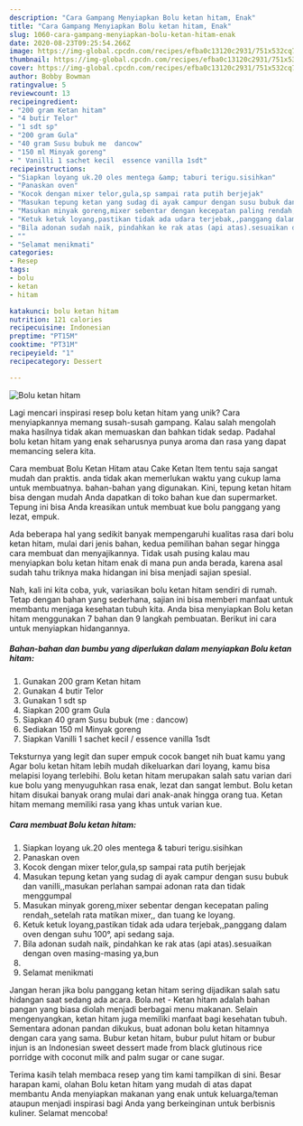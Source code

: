 ```yaml
---
description: "Cara Gampang Menyiapkan Bolu ketan hitam, Enak"
title: "Cara Gampang Menyiapkan Bolu ketan hitam, Enak"
slug: 1060-cara-gampang-menyiapkan-bolu-ketan-hitam-enak
date: 2020-08-23T09:25:54.266Z
image: https://img-global.cpcdn.com/recipes/efba0c13120c2931/751x532cq70/bolu-ketan-hitam-foto-resep-utama.jpg
thumbnail: https://img-global.cpcdn.com/recipes/efba0c13120c2931/751x532cq70/bolu-ketan-hitam-foto-resep-utama.jpg
cover: https://img-global.cpcdn.com/recipes/efba0c13120c2931/751x532cq70/bolu-ketan-hitam-foto-resep-utama.jpg
author: Bobby Bowman
ratingvalue: 5
reviewcount: 13
recipeingredient:
- "200 gram Ketan hitam"
- "4 butir Telor"
- "1 sdt sp"
- "200 gram Gula"
- "40 gram Susu bubuk me  dancow"
- "150 ml Minyak goreng"
- " Vanilli 1 sachet kecil  essence vanilla 1sdt"
recipeinstructions:
- "Siapkan loyang uk.20 oles mentega &amp; taburi terigu.sisihkan"
- "Panaskan oven"
- "Kocok dengan mixer telor,gula,sp sampai rata putih berjejak"
- "Masukan tepung ketan yang sudag di ayak campur dengan susu bubuk dan vanilli,,masukan perlahan sampai adonan rata dan tidak menggumpal"
- "Masukan minyak goreng,mixer sebentar dengan kecepatan paling rendah,,setelah rata matikan mixer,, dan tuang ke loyang."
- "Ketuk ketuk loyang,pastikan tidak ada udara terjebak,,panggang dalam oven dengan suhu 100°, api sedang saja."
- "Bila adonan sudah naik, pindahkan ke rak atas (api atas).sesuaikan dengan oven masing-masing ya,bun"
- ""
- "Selamat menikmati"
categories:
- Resep
tags:
- bolu
- ketan
- hitam

katakunci: bolu ketan hitam 
nutrition: 121 calories
recipecuisine: Indonesian
preptime: "PT15M"
cooktime: "PT31M"
recipeyield: "1"
recipecategory: Dessert

---
```



![Bolu ketan hitam](https://img-global.cpcdn.com/recipes/efba0c13120c2931/751x532cq70/bolu-ketan-hitam-foto-resep-utama.jpg)

Lagi mencari inspirasi resep bolu ketan hitam yang unik? Cara menyiapkannya memang susah-susah gampang. Kalau salah mengolah maka hasilnya tidak akan memuaskan dan bahkan tidak sedap. Padahal bolu ketan hitam yang enak seharusnya punya aroma dan rasa yang dapat memancing selera kita.

Cara membuat Bolu Ketan Hitam atau Cake Ketan Item tentu saja sangat mudah dan praktis. anda tidak akan memerlukan waktu yang cukup lama untuk membuatnya. bahan-bahan yang digunakan. Kini, tepung ketan hitam bisa dengan mudah Anda dapatkan di toko bahan kue dan supermarket. Tepung ini bisa Anda kreasikan untuk membuat kue bolu panggang yang lezat, empuk.

Ada beberapa hal yang sedikit banyak mempengaruhi kualitas rasa dari bolu ketan hitam, mulai dari jenis bahan, kedua pemilihan bahan segar hingga cara membuat dan menyajikannya. Tidak usah pusing kalau mau menyiapkan bolu ketan hitam enak di mana pun anda berada, karena asal sudah tahu triknya maka hidangan ini bisa menjadi sajian spesial.


Nah, kali ini kita coba, yuk, variasikan bolu ketan hitam sendiri di rumah. Tetap dengan bahan yang sederhana, sajian ini bisa memberi manfaat untuk membantu menjaga kesehatan tubuh kita. Anda bisa menyiapkan Bolu ketan hitam menggunakan 7 bahan dan 9 langkah pembuatan. Berikut ini cara untuk menyiapkan hidangannya.

<!--inarticleads1-->

##### Bahan-bahan dan bumbu yang diperlukan dalam menyiapkan Bolu ketan hitam:

1. Gunakan 200 gram Ketan hitam
1. Gunakan 4 butir Telor
1. Gunakan 1 sdt sp
1. Siapkan 200 gram Gula
1. Siapkan 40 gram Susu bubuk (me : dancow)
1. Sediakan 150 ml Minyak goreng
1. Siapkan  Vanilli 1 sachet kecil / essence vanilla 1sdt


Teksturnya yang legit dan super empuk cocok banget nih buat kamu yang Agar bolu ketan hitam lebih mudah dikeluarkan dari loyang, kamu bisa melapisi loyang terlebihi. Bolu ketan hitam merupakan salah satu varian dari kue bolu yang menyuguhkan rasa enak, lezat dan sangat lembut. Bolu ketan hitam disukai banyak orang mulai dari anak-anak hingga orang tua. Ketan hitam memang memiliki rasa yang khas untuk varian kue. 

<!--inarticleads2-->

##### Cara membuat Bolu ketan hitam:

1. Siapkan loyang uk.20 oles mentega &amp; taburi terigu.sisihkan
1. Panaskan oven
1. Kocok dengan mixer telor,gula,sp sampai rata putih berjejak
1. Masukan tepung ketan yang sudag di ayak campur dengan susu bubuk dan vanilli,,masukan perlahan sampai adonan rata dan tidak menggumpal
1. Masukan minyak goreng,mixer sebentar dengan kecepatan paling rendah,,setelah rata matikan mixer,, dan tuang ke loyang.
1. Ketuk ketuk loyang,pastikan tidak ada udara terjebak,,panggang dalam oven dengan suhu 100°, api sedang saja.
1. Bila adonan sudah naik, pindahkan ke rak atas (api atas).sesuaikan dengan oven masing-masing ya,bun
1. 
1. Selamat menikmati


Jangan heran jika bolu panggang ketan hitam sering dijadikan salah satu hidangan saat sedang ada acara. Bola.net - Ketan hitam adalah bahan pangan yang biasa diolah menjadi berbagai menu makanan. Selain mengenyangkan, ketan hitam juga memiliki manfaat bagi kesehatan tubuh. Sementara adonan pandan dikukus, buat adonan bolu ketan hitamnya dengan cara yang sama. Bubur ketan hitam, bubur pulut hitam or bubur injun is an Indonesian sweet dessert made from black glutinous rice porridge with coconut milk and palm sugar or cane sugar. 

Terima kasih telah membaca resep yang tim kami tampilkan di sini. Besar harapan kami, olahan Bolu ketan hitam yang mudah di atas dapat membantu Anda menyiapkan makanan yang enak untuk keluarga/teman ataupun menjadi inspirasi bagi Anda yang berkeinginan untuk berbisnis kuliner. Selamat mencoba!
